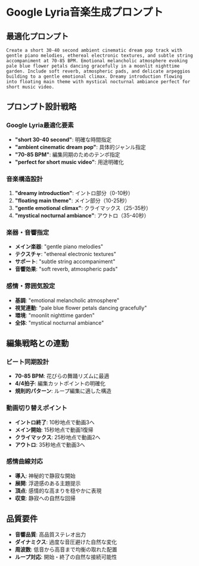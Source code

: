 # Google Lyria音楽生成プロンプト

## 最適化プロンプト

```
Create a short 30-40 second ambient cinematic dream pop track with gentle piano melodies, ethereal electronic textures, and subtle string accompaniment at 70-85 BPM. Emotional melancholic atmosphere evoking pale blue flower petals dancing gracefully in a moonlit nighttime garden. Include soft reverb, atmospheric pads, and delicate arpeggios building to a gentle emotional climax. Dreamy introduction flowing into floating main theme with mystical nocturnal ambiance perfect for short music video.
```

## プロンプト設計戦略

### Google Lyria最適化要素
- **"short 30-40 second"**: 明確な時間指定
- **"ambient cinematic dream pop"**: 具体的ジャンル指定
- **"70-85 BPM"**: 編集同期のためのテンポ指定
- **"perfect for short music video"**: 用途明確化

### 音楽構造設計
1. **"dreamy introduction"**: イントロ部分（0-10秒）
2. **"floating main theme"**: メイン部分（10-25秒）
3. **"gentle emotional climax"**: クライマックス（25-35秒）
4. **"mystical nocturnal ambiance"**: アウトロ（35-40秒）

### 楽器・音響指定
- **メイン楽器**: "gentle piano melodies"
- **テクスチャ**: "ethereal electronic textures"
- **サポート**: "subtle string accompaniment"
- **音響効果**: "soft reverb, atmospheric pads"

### 感情・雰囲気設定
- **基調**: "emotional melancholic atmosphere"
- **視覚連動**: "pale blue flower petals dancing gracefully"
- **環境**: "moonlit nighttime garden"
- **全体**: "mystical nocturnal ambiance"

## 編集戦略との連動

### ビート同期設計
- **70-85 BPM**: 花びらの舞踊リズムに最適
- **4/4拍子**: 編集カットポイントの明確化
- **規則的パターン**: ループ編集に適した構造

### 動画切り替えポイント
- **イントロ終了**: 10秒地点で動画3へ
- **メイン開始**: 15秒地点で動画1復帰
- **クライマックス**: 25秒地点で動画2へ
- **アウトロ**: 35秒地点で動画3へ

### 感情曲線対応
- **導入**: 神秘的で静寂な開始
- **展開**: 浮遊感のある主題提示
- **頂点**: 感情的な高まりを穏やかに表現
- **収束**: 静寂への自然な回帰

## 品質要件
- **音響品質**: 高品質ステレオ出力
- **ダイナミクス**: 過度な音圧避けた自然な変化
- **周波数**: 低音から高音まで均衡の取れた配置
- **ループ対応**: 開始・終了の自然な接続可能性